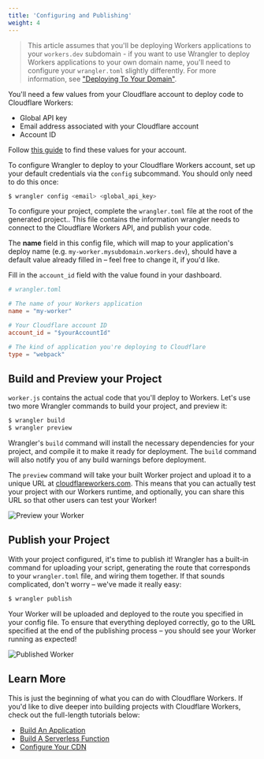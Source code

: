 ```yaml
---
title: 'Configuring and Publishing'
weight: 4
---
```


> This article assumes that you'll be deploying Workers applications to your `workers.dev` subdomain - if you want to use Wrangler to deploy Workers applications to your own domain name, you'll need to configure your `wrangler.toml` slightly differently. For more information, see ["Deploying To Your Domain"](/quickstart/deploying-to-your-domain).

You'll need a few values from your Cloudflare account to deploy code to Cloudflare Workers:

- Global API key
- Email address associated with your Cloudflare account
- Account ID

Follow [this guide](/quickstart/api-keys) to find these values for your account.

To configure Wrangler to deploy to your Cloudflare Workers account, set up your default credentials via the `config` subcommand. You should only need to do this once:

```sh
$ wrangler config <email> <global_api_key>
```

To configure your project, complete the `wrangler.toml` file at the root of the generated project.. This file contains the information wrangler needs to connect to the Cloudflare Workers API, and publish your code.

The **name** field in this config file, which will map to your application's deploy name (e.g. `my-worker.mysubdomain.workers.dev`), should have a default value already filled in – feel free to change it, if you'd like.

Fill in the `account_id` field with the value found in your dashboard.

```toml
# wrangler.toml

# The name of your Workers application
name = "my-worker"

# Your Cloudflare account ID
account_id = "$yourAccountId"

# The kind of application you're deploying to Cloudflare
type = "webpack"
```

## Build and Preview your Project

`worker.js` contains the actual code that you'll deploy to Workers. Let's use two more Wrangler commands to build your project, and preview it:

```sh
$ wrangler build
$ wrangler preview
```

Wrangler's `build` command will install the necessary dependencies for your project, and compile it to make it ready for deployment. The `build` command will also notify you of any build warnings before deployment.

The `preview` command will take your built Worker project and upload it to a unique URL at [cloudflareworkers.com](https://cloudflareworkers.com). This means that you can actually test your project with our Workers runtime, and optionally, you can share this URL so that other users can test your Worker!

![Preview your Worker](/quickstart/media/wrangler-preview.png)

## Publish your Project

With your project configured, it's time to publish it! Wrangler has a built-in command for uploading your script, generating the route that corresponds to your `wrangler.toml` file, and wiring them together. If that sounds complicated, don't worry – we've made it really easy:

```sh
$ wrangler publish
```

Your Worker will be uploaded and deployed to the route you specified in your config file. To ensure that everything deployed correctly, go to the URL specified at the end of the publishing process – you should see your Worker running as expected!

![Published Worker](/quickstart/media/published.png)

## Learn More

This is just the beginning of what you can do with Cloudflare Workers. If you'd like to dive deeper into building projects with Cloudflare Workers, check out the full-length tutorials below:

- [Build An Application](/tutorials/build-an-application)
- [Build A Serverless Function](/tutorials/build-a-serverless-function)
- [Configure Your CDN](/tutorials/configure-your-cdn)

[2]: https://github.com/cloudflare/wrangler
